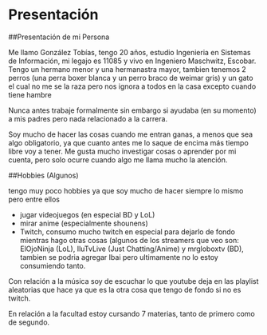 # Presentación

##Presentación de mi Persona

Me llamo González Tobías, tengo 20 años, estudio Ingenieria en Sistemas de Información, mi legajo es 11085 y vivo en Ingeniero Maschwitz, Escobar.
Tengo un hermano menor y una hermanastra mayor, tambien tenemos 2 perros (una perra boxer blanca y un perro braco de weimar gris) y un gato el cual no me se la raza pero nos ignora a todos en la casa excepto cuando tiene hambre

Nunca antes trabaje formalmente sin embargo si ayudaba (en su momento) a mis padres pero nada relacionado a la carrera.

Soy mucho de hacer las cosas cuando me entran ganas, a menos que sea algo obligatorio, ya que cuanto antes me lo saque de encima más tiempo libre voy a tener.
Me gusta mucho investigar cosas o aprender por mi cuenta, pero solo ocurre cuando algo me llama mucho la atención.

##Hobbies (Algunos)

tengo muy poco hobbies ya que soy mucho de hacer siempre lo mismo pero entre ellos
- jugar videojuegos (en especial BD y LoL)
- mirar anime (especialmente shounens)
- Twitch, consumo mucho twitch en especial para dejarlo de fondo mientras hago otras cosas (algunos de los streamers que veo son: ElOjoNinja (LoL), IluTvLive (Just Chatting/Anime) y mrgloboxtv (BD), tambien se podria agregar Ibai pero ultimamente no lo estoy consumiendo tanto.

Con relación a la música soy de escuchar lo que youtube deja en las playlist aleatorias que hace ya que es la otra cosa que tengo de fondo si no es twitch.

En relación a la facultad estoy cursando 7 materias, tanto de primero como de segundo.
